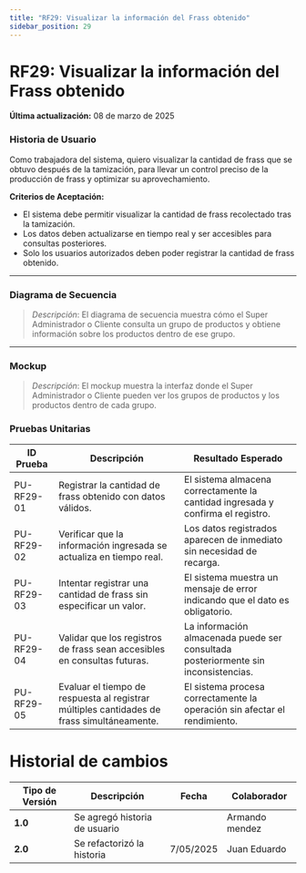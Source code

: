 ```yaml
---
title: "RF29: Visualizar la información del Frass obtenido"  
sidebar_position: 29
---
```


# RF29: Visualizar la información del Frass obtenido

**Última actualización:** 08 de marzo de 2025

### Historia de Usuario
Como trabajadora del sistema, quiero visualizar la cantidad de frass que se obtuvo después de la tamización, para llevar un control preciso de la producción de frass y optimizar su aprovechamiento.

  **Criterios de Aceptación:**
  - El sistema debe permitir visualizar la cantidad de frass recolectado tras la tamización.
  - Los datos deben actualizarse en tiempo real y ser accesibles para consultas posteriores.
  - Solo los usuarios autorizados deben poder registrar la cantidad de frass obtenido.

---

### Diagrama de Secuencia

> *Descripción*: El diagrama de secuencia muestra cómo el Super Administrador o Cliente consulta un grupo de productos y obtiene información sobre los productos dentro de ese grupo.

---

### Mockup

> *Descripción*: El mockup muestra la interfaz donde el Super Administrador o Cliente pueden ver los grupos de productos y los productos dentro de cada grupo.

### Pruebas Unitarias 
| ID Prueba  | Descripción                                               | Resultado Esperado  |
|------------|-----------------------------------------------------------|---------------------|
| PU-RF29-01 | Registrar la cantidad de frass obtenido con datos válidos. | El sistema almacena correctamente la cantidad ingresada y confirma el registro. |
| PU-RF29-02 | Verificar que la información ingresada se actualiza en tiempo real. | Los datos registrados aparecen de inmediato sin necesidad de recarga. |
| PU-RF29-03 | Intentar registrar una cantidad de frass sin especificar un valor. | El sistema muestra un mensaje de error indicando que el dato es obligatorio. |
| PU-RF29-04 | Validar que los registros de frass sean accesibles en consultas futuras. | La información almacenada puede ser consultada posteriormente sin inconsistencias. |
| PU-RF29-05 | Evaluar el tiempo de respuesta al registrar múltiples cantidades de frass simultáneamente. | El sistema procesa correctamente la operación sin afectar el rendimiento. |

# Historial de cambios
| **Tipo de Versión** | **Descripción**                      | **Fecha** | **Colaborador**   |
| ------------------- | ------------------------------------ | --------- | ----------------- |
| **1.0**             | Se agregó historia de usuario        |           | Armando mendez    |
| **2.0**             | Se refactorizó la historia           | 7/05/2025 | Juan Eduardo      |